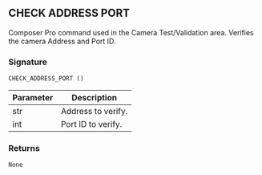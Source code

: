 ## CHECK ADDRESS PORT

Composer Pro command used in the Camera Test/Validation area. Verifies the camera Address and Port ID.


### Signature

`CHECK_ADDRESS_PORT ()`


| Parameter | Description |
| --- | --- |
| str | Address to verify. |
| int | Port ID to verify. |


### Returns

`None`